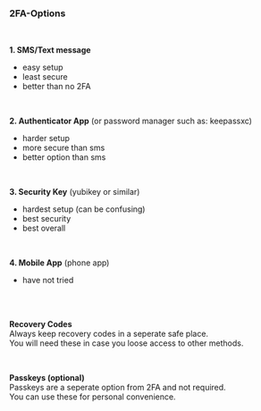 ### 2FA-Options  

<br>

**1. SMS/Text message**  
   - easy setup
   - least secure
   - better than no 2FA
     
<br>  

**2. Authenticator App** (or password manager such as: keepassxc)  
   - harder setup
   - more secure than sms
   - better option than sms  

  <br>  

**3. Security Key** (yubikey or similar)  
   - hardest setup (can be confusing)  
   - best security  
   - best overall  

  <br>  
  

**4. Mobile App** (phone app)  
   - have not tried

  <br>  
  <br>

**Recovery Codes**  
    Always keep recovery codes in a seperate safe place.  
    You will need these in case you loose access to other methods.

<br>  

**Passkeys (optional)**  
    Passkeys are a seperate option from 2FA and not required.    
    You can use these for personal convenience.  
    

